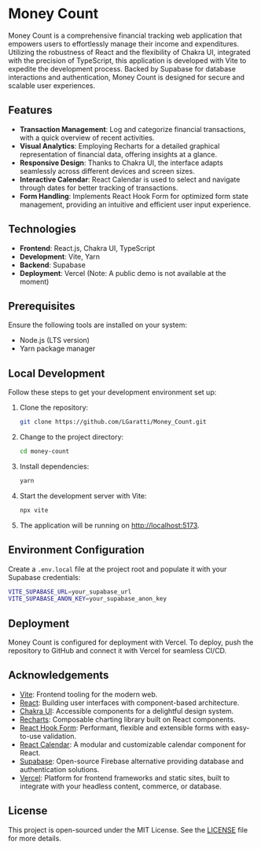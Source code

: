 # Money Count

Money Count is a comprehensive financial tracking web application that empowers users to effortlessly manage their income and expenditures. Utilizing the robustness of React and the flexibility of Chakra UI, integrated with the precision of TypeScript, this application is developed with Vite to expedite the development process. Backed by Supabase for database interactions and authentication, Money Count is designed for secure and scalable user experiences.

## Features

- **Transaction Management**: Log and categorize financial transactions, with a quick overview of recent activities.
- **Visual Analytics**: Employing Recharts for a detailed graphical representation of financial data, offering insights at a glance.
- **Responsive Design**: Thanks to Chakra UI, the interface adapts seamlessly across different devices and screen sizes.
- **Interactive Calendar**: React Calendar is used to select and navigate through dates for better tracking of transactions.
- **Form Handling**: Implements React Hook Form for optimized form state management, providing an intuitive and efficient user input experience.

## Technologies

- **Frontend**: React.js, Chakra UI, TypeScript
- **Development**: Vite, Yarn
- **Backend**: Supabase
- **Deployment**: Vercel (Note: A public demo is not available at the moment)

## Prerequisites

Ensure the following tools are installed on your system:

- Node.js (LTS version)
- Yarn package manager

## Local Development

Follow these steps to get your development environment set up:

1. Clone the repository:
   ```sh
   git clone https://github.com/LGaratti/Money_Count.git
   ```

2. Change to the project directory:
   ```sh
   cd money-count
   ```

3. Install dependencies:
   ```sh
   yarn
   ```

4. Start the development server with Vite:
   ```sh
   npx vite
   ```

5. The application will be running on [http://localhost:5173](http://localhost:5173).

## Environment Configuration

Create a `.env.local` file at the project root and populate it with your Supabase credentials:

```sh
VITE_SUPABASE_URL=your_supabase_url
VITE_SUPABASE_ANON_KEY=your_supabase_anon_key
```

## Deployment

Money Count is configured for deployment with Vercel. To deploy, push the repository to GitHub and connect it with Vercel for seamless CI/CD.

## Acknowledgements

- [Vite](https://vitejs.dev/): Frontend tooling for the modern web.
- [React](https://reactjs.org/): Building user interfaces with component-based architecture.
- [Chakra UI](https://chakra-ui.com/): Accessible components for a delightful design system.
- [Recharts](http://recharts.org/): Composable charting library built on React components.
- [React Hook Form](https://react-hook-form.com/): Performant, flexible and extensible forms with easy-to-use validation.
- [React Calendar](https://www.npmjs.com/package/react-calendar): A modular and customizable calendar component for React.
- [Supabase](https://supabase.io/): Open-source Firebase alternative providing database and authentication solutions.
- [Vercel](https://vercel.com/): Platform for frontend frameworks and static sites, built to integrate with your headless content, commerce, or database.

## License

This project is open-sourced under the MIT License. See the [LICENSE](LICENSE) file for more details.
